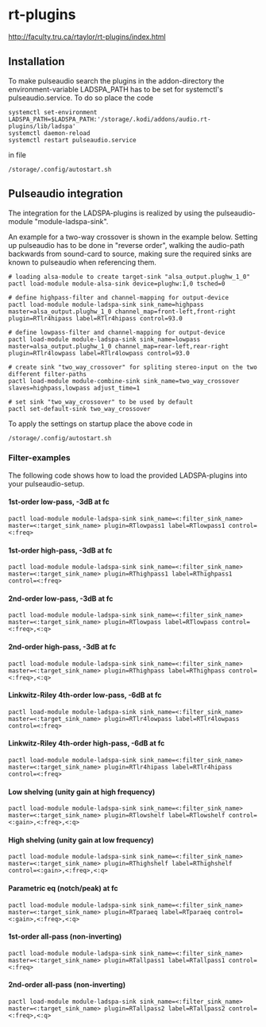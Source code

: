 # rt-plugins

http://faculty.tru.ca/rtaylor/rt-plugins/index.html


## Installation

To make pulseaudio search the plugins in the addon-directory the environment-variable LADSPA_PATH has to be set for systemctl's pulseaudio.service. To do so place the code

    systemctl set-environment LADSPA_PATH=$LADSPA_PATH:'/storage/.kodi/addons/audio.rt-plugins/lib/ladspa'
    systemctl daemon-reload
    systemctl restart pulseaudio.service

in file

    /storage/.config/autostart.sh

    
## Pulseaudio integration

The integration for the LADSPA-plugins is realized by using the pulseaudio-module "module-ladspa-sink".

An example for a two-way crossover is shown in the example below. Setting up pulseaudio has to be done in "reverse order", walking the audio-path backwards from sound-card to source, making sure the required sinks are known to pulseaudio when referencing them.

    # loading alsa-module to create target-sink "alsa_output.plughw_1_0"
    pactl load-module module-alsa-sink device=plughw:1,0 tsched=0

    # define highpass-filter and channel-mapping for output-device
    pactl load-module module-ladspa-sink sink_name=highpass master=alsa_output.plughw_1_0 channel_map=front-left,front-right plugin=RTlr4hipass label=RTlr4hipass control=93.0

    # define lowpass-filter and channel-mapping for output-device
    pactl load-module module-ladspa-sink sink_name=lowpass master=alsa_output.plughw_1_0 channel_map=rear-left,rear-right plugin=RTlr4lowpass label=RTlr4lowpass control=93.0

    # create sink "two_way_crossover" for spliting stereo-input on the two different filter-paths
    pactl load-module module-combine-sink sink_name=two_way_crossover slaves=highpass,lowpass adjust_time=1

    # set sink "two_way_crossover" to be used by default
    pactl set-default-sink two_way_crossover
    

To apply the settings on startup place the above code in

    /storage/.config/autostart.sh


### Filter-examples

The following code shows how to load the provided LADSPA-plugins into your pulseaudio-setup.


#### 1st-order low-pass, -3dB at fc

    pactl load-module module-ladspa-sink sink_name=<:filter_sink_name> master=<:target_sink_name> plugin=RTlowpass1 label=RTlowpass1 control=<:freq>


#### 1st-order high-pass, -3dB at fc

    pactl load-module module-ladspa-sink sink_name=<:filter_sink_name> master=<:target_sink_name> plugin=RThighpass1 label=RThighpass1 control=<:freq>

    
#### 2nd-order low-pass, -3dB at fc

    pactl load-module module-ladspa-sink sink_name=<:filter_sink_name> master=<:target_sink_name> plugin=RTlowpass label=RTlowpass control=<:freq>,<:q>

    
#### 2nd-order high-pass, -3dB at fc

    pactl load-module module-ladspa-sink sink_name=<:filter_sink_name> master=<:target_sink_name> plugin=RThighpass label=RThighpass control=<:freq>,<:q>


#### Linkwitz-Riley 4th-order low-pass, -6dB at fc

    pactl load-module module-ladspa-sink sink_name=<:filter_sink_name> master=<:target_sink_name> plugin=RTlr4lowpass label=RTlr4lowpass control=<:freq>

    
#### Linkwitz-Riley 4th-order high-pass, -6dB at fc

    pactl load-module module-ladspa-sink sink_name=<:filter_sink_name> master=<:target_sink_name> plugin=RTlr4hipass label=RTlr4hipass control=<:freq>


#### Low shelving (unity gain at high frequency)

    pactl load-module module-ladspa-sink sink_name=<:filter_sink_name> master=<:target_sink_name> plugin=RTlowshelf label=RTlowshelf control=<:gain>,<:freq>,<:q>


#### High shelving (unity gain at low frequency)

    pactl load-module module-ladspa-sink sink_name=<:filter_sink_name> master=<:target_sink_name> plugin=RThighshelf label=RThighshelf control=<:gain>,<:freq>,<:q>


#### Parametric eq (notch/peak) at fc

    pactl load-module module-ladspa-sink sink_name=<:filter_sink_name> master=<:target_sink_name> plugin=RTparaeq label=RTparaeq control=<:gain>,<:freq>,<:q>


#### 1st-order all-pass (non-inverting)

    pactl load-module module-ladspa-sink sink_name=<:filter_sink_name> master=<:target_sink_name> plugin=RTallpass1 label=RTallpass1 control=<:freq>

    
#### 2nd-order all-pass (non-inverting)

    pactl load-module module-ladspa-sink sink_name=<:filter_sink_name> master=<:target_sink_name> plugin=RTallpass2 label=RTallpass2 control=<:freq>,<:q>
 
